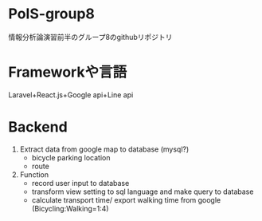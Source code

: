 # PoIS-group8
情報分析論演習前半のグループ8のgithubリポジトリ

# Frameworkや言語
Laravel+React.js+Google api+Line api

# Backend
1. Extract data from google map to database (mysql?)
   * bicycle parking location
   * route
2. Function
   * record user input to database
   * transform view setting to sql language and make query to database
   * calculate transport time/ export walking time from google (Bicycling:Walking=1:4)
   
